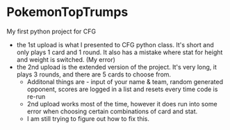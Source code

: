 # PokemonTopTrumps
My first python project for CFG
- the 1st upload is what I presented to CFG python class. It's short and only plays 1 card and 1 round. It also has a mistake where stat for height and weight is switched. (My error)
- the 2nd upload is the extended version of the project. It's very long, it plays 3 rounds, and there are 5 cards to choose from.
    - Additonal things are - input of your name & team, random generated opponent, scores are logged in a list and resets every time code is re-run   
    - 2nd upload works most of the time, however it does run into some error when choosing certain combinations of card and stat.
    - I am still trying to figure out how to fix this. 
